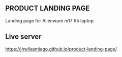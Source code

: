 ## PRODUCT LANDING PAGE
Landing page for Alienware m17 R5 laptop

## Live server
https://jhwllsantiago.github.io/product-landing-page/
